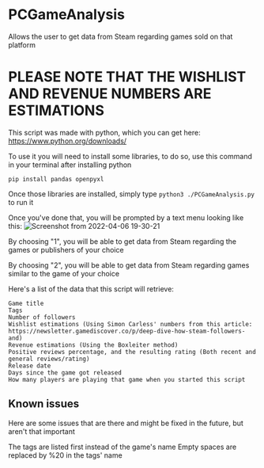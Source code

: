 # PCGameAnalysis
Allows the user to get data from Steam regarding games sold on that platform

# PLEASE NOTE THAT THE WISHLIST AND REVENUE NUMBERS ARE ESTIMATIONS



This script was made with python, which you can get here: https://www.python.org/downloads/

To use it you will need to install some libraries, to do so, use this command in your terminal after installing python

```pip install pandas openpyxl```

Once those libraries are installed, simply type ```python3 ./PCGameAnalysis.py``` to run it


Once you've done that, you will be prompted by a text menu looking like this:
![Screenshot from 2022-04-06 19-30-21](https://user-images.githubusercontent.com/103136664/162033728-af5c2525-2c38-420e-89ef-eb6006490df1.png)

By choosing "1", you will be able to get data from Steam regarding the games or publishers of your choice

By choosing "2", you will be able to get data from Steam regarding games similar to the game of your choice

Here's a list of the data that this script will retrieve:
```
Game title
Tags
Number of followers
Wishlist estimations (Using Simon Carless' numbers from this article: https://newsletter.gamediscover.co/p/deep-dive-how-steam-followers-and)
Revenue estimations (Using the Boxleiter method)
Positive reviews percentage, and the resulting rating (Both recent and general reviews/rating)
Release date
Days since the game got released
How many players are playing that game when you started this script

```

## Known issues

Here are some issues that are there and might be fixed in the future, but aren't that important

The tags are listed first instead of the game's name
Empty spaces are replaced by %20 in the tags' name

